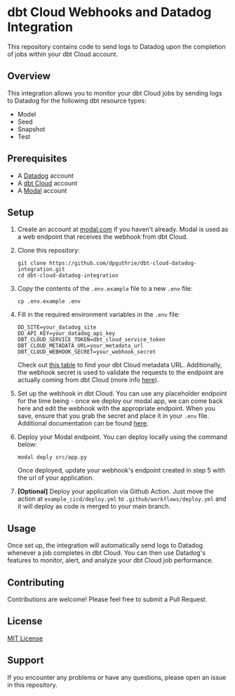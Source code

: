 # dbt Cloud Webhooks and Datadog Integration

This repository contains code to send logs to Datadog upon the completion of jobs within your dbt Cloud account.

## Overview

This integration allows you to monitor your dbt Cloud jobs by sending logs to Datadog for the following dbt resource types:

- Model
- Seed
- Snapshot
- Test

## Prerequisites

- A [Datadog](https://www.datadoghq.com/) account
- A [dbt Cloud](https://www.getdbt.com/product/dbt-cloud/) account
- A [Modal](https://modal.com) account

## Setup

1. Create an account at [modal.com](https://modal.com) if you haven't already. Modal is used as a web endpoint that receives the webhook from dbt Cloud.

2. Clone this repository:

   ```
   git clone https://github.com/dpguthrie/dbt-cloud-datadog-integration.git
   cd dbt-cloud-datadog-integration
   ```

3. Copy the contents of the `.env.example` file to a new `.env` file:

   ```
   cp .env.example .env
   ```

4. Fill in the required environment variables in the `.env` file:

   ```
   DD_SITE=your_datadog_site
   DD_API_KEY=your_datadog_api_key
   DBT_CLOUD_SERVICE_TOKEN=dbt_cloud_service_token
   DBT_CLOUD_METADATA_URL=your_metadata_url
   DBT_CLOUD_WEBHOOK_SECRET=your_webhook_secret
   ```

   Check out [this table](https://docs.getdbt.com/docs/dbt-cloud-apis/discovery-querying#discovery-api-endpoints) to find your dbt Cloud metadata URL. Additionally, the webhook secret is used to validate the requests to the endpoint are actually coming from dbt Cloud (more info [here](https://docs.getdbt.com/docs/deploy/webhooks#validate-a-webhook)).

5. Set up the webhook in dbt Cloud. You can use any placeholder endpoint for the time being - once we deploy our modal app, we can come back here and edit the webhook with the appropriate endpoint. When you save, ensure that you grab the secret and place it in your `.env` file. Additional documentation can be found [here](https://docs.getdbt.com/docs/deploy/webhooks).

6. Deploy your Modal endpoint. You can deploy locally using the command below:

   ```
   modal deply src/app.py
   ```

   Once deployed, update your webhook's endpoint created in step 5 with the url of your application.

7. **[Optional]** Deploy your application via Github Action. Just move the action at `example_cicd/deploy.yml` to `.github/workflows/deploy.yml` and it will deploy as code is merged to your main branch.

## Usage

Once set up, the integration will automatically send logs to Datadog whenever a job completes in dbt Cloud. You can then use Datadog's features to monitor, alert, and analyze your dbt Cloud job performance.

## Contributing

Contributions are welcome! Please feel free to submit a Pull Request.

## License

[MIT License](LICENSE)

## Support

If you encounter any problems or have any questions, please open an issue in this repository.
